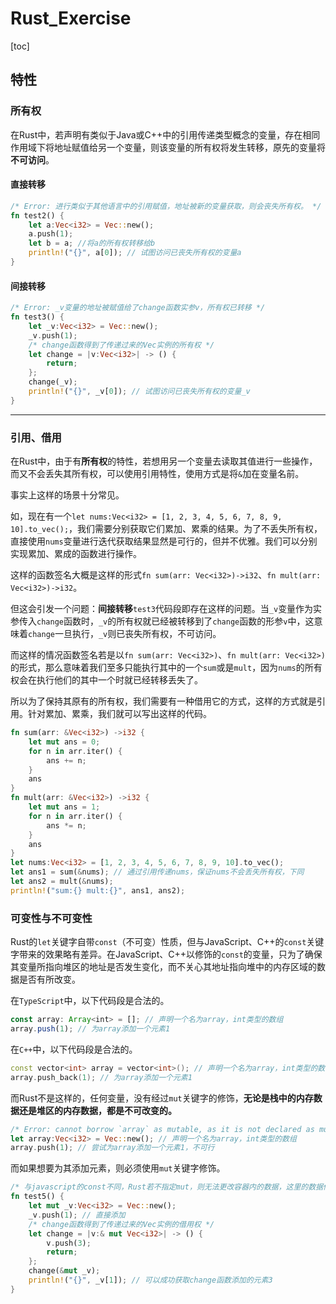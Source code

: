 # Rust_Exercise
[toc]
## 特性

### 所有权

在Rust中，若声明有类似于Java或C++中的引用传递类型概念的变量，存在相同作用域下将地址赋值给另一个变量，则该变量的所有权将发生转移，原先的变量将**不可访问**。

#### 直接转移

```rust
/* Error: 进行类似于其他语言中的引用赋值，地址被新的变量获取，则会丧失所有权。 */
fn test2() {
    let a:Vec<i32> = Vec::new();
    a.push(1);
    let b = a; //将a的所有权转移给b
    println!("{}", a[0]); // 试图访问已丧失所有权的变量a
}

```

#### 间接转移

```rust
/* Error: _v变量的地址被赋值给了change函数实参v，所有权已转移 */
fn test3() {
    let _v:Vec<i32> = Vec::new();
    _v.push(1);
    /* change函数得到了传递过来的Vec实例的所有权 */
    let change = |v:Vec<i32>| -> () {
        return;
    };
    change(_v);
    println!("{}", _v[0]); // 试图访问已丧失所有权的变量_v
}
```



---



### 引用、借用

在Rust中，由于有**所有权**的特性，若想用另一个变量去读取其值进行一些操作，而又不会丢失其所有权，可以使用引用特性，使用方式是将`&`加在变量名前。

事实上这样的场景十分常见。

如，现在有一个`let nums:Vec<i32> = [1, 2, 3, 4, 5, 6, 7, 8, 9, 10].to_vec();`，我们需要分别获取它们累加、累乘的结果。为了不丢失所有权，直接使用`nums`变量进行迭代获取结果显然是可行的，但并不优雅。我们可以分别实现累加、累成的函数进行操作。

这样的函数签名大概是这样的形式`fn sum(arr: Vec<i32>)->i32`、`fn mult(arr: Vec<i32>)->i32`。

但这会引发一个问题：**间接转移**`test3`代码段即存在这样的问题。当`_v`变量作为实参传入`change`函数时，`_v`的所有权就已经被转移到了`change`函数的形参`v`中，这意味着`change`一旦执行，`_v`则已丧失所有权，不可访问。

而这样的情况函数签名若是以`fn sum(arr: Vec<i32>)`、`fn mult(arr: Vec<i32>)`的形式，那么意味着我们至多只能执行其中的一个`sum`或是`mult`，因为`nums`的所有权会在执行他们的其中一个时就已经转移丢失了。

所以为了保持其原有的所有权，我们需要有一种借用它的方式，这样的方式就是引用。针对累加、累乘，我们就可以写出这样的代码。

```rust
fn sum(arr: &Vec<i32>) ->i32 {
    let mut ans = 0;
    for n in arr.iter() {
        ans += n;
    }
    ans
}
fn mult(arr: &Vec<i32>) ->i32 {
    let mut ans = 1;
    for n in arr.iter() {
        ans *= n;
    }
    ans
}
let nums:Vec<i32> = [1, 2, 3, 4, 5, 6, 7, 8, 9, 10].to_vec();
let ans1 = sum(&nums); // 通过引用传递nums，保证nums不会丢失所有权，下同
let ans2 = mult(&nums);
println!("sum:{} mult:{}", ans1, ans2);
```





### 可变性与不可变性 

Rust的`let`关键字自带`const`（不可变）性质，但与JavaScript、C++的`const`关键字带来的效果略有差异。在JavaScript、C++以修饰的`const`的变量，只为了确保其变量所指向堆区的地址是否发生变化，而不关心其地址指向堆中的内存区域的数据是否有所改变。

在`TypeScript`中，以下代码段是合法的。

```typescript
const array: Array<int> = []; // 声明一个名为array，int类型的数组
array.push(1); // 为array添加一个元素1
```

在`C++`中，以下代码段是合法的。

```c++
const vector<int> array = vector<int>(); // 声明一个名为array，int类型的数组
array.push_back(1); // 为array添加一个元素1
```

而Rust不是这样的，任何变量，没有经过`mut`关键字的修饰，**无论是栈中的内存数据还是堆区的内存数据，都是不可改变的。**

```rust
/* Error: cannot borrow `array` as mutable, as it is not declared as mutable */
let array:Vec<i32> = Vec::new(); // 声明一个名为array，int类型的数组
array.push(1); // 尝试为array添加一个元素1，不可行
```

而如果想要为其添加元素，则必须使用`mut`关键字修饰。

```rust
/* 与javascript的const不同，Rust若不指定mut，则无法更改容器内的数据，这里的数据修改权不仅限于栈空间，更像是变量的可写权限？ */
fn test5() {
    let mut _v:Vec<i32> = Vec::new();
    _v.push(1); // 直接添加
    /* change函数得到了传递过来的Vec实例的借用权 */
    let change = |v:& mut Vec<i32>| -> () {
        v.push(3);
        return;
    };
    change(&mut _v);
    println!("{}", _v[1]); // 可以成功获取change函数添加的元素3
}
```



